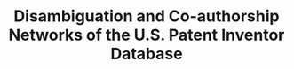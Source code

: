 ---
authors: Ronald Lai, Alexander D'Amour, Amy Yu, Ye Sun, Lee Fleming
citation: 'Ronald Lai; Alexander D''Amour; Amy Yu; Ye Sun; Lee Fleming, 2011, "Disambiguation
  and Co-authorship Networks of the U.S. Patent Inventor Database (1975 - 2010)",
  https://doi.org/10.7910/DVN/5F1RRI, Harvard Dataverse, V5, UNF:5:RqsI3LsQEYLHkkg5jG/jRg==
  [fileUNF] '
code: https://github.com/funginstitute/downloads
contributors: Ronald Lai, Alexander D'Amour, Amy Yu, Ye Sun, Lee Fleming
cost: None
description: 'Name disambiguation of US inventors, 1975-2010. Using a Bayesian supervised
  learning approach, we identify individual inventors from the U.S. utility patent
  database, from 1975 to the present. An interface to calculate and illustrate patent
  co-authorship networks and social network measures is also provided. The network
  representation does not require bounding the social network beforehand. We provide
  descriptive statistics of individual and collaborative variables and illustrate
  examples of networks for an individual, an organization, a technology, and a region.
  The paper provides an overview of the technical algorithms and pointers to the data,
  code, and documentation, with the hope of further open development by the research
  community. '
doi: https://doi.org/10.7910/DVN/5F1RRI
last_edit: Fri, 03 Dec 2021 22:57:37 GMT
location: https://dataverse.harvard.edu/dataset.xhtml?persistentId=doi:10.7910/DVN/5F1RRI
maintained_by: Contact maintainer through Dataverse
record_creation_timestamp: 5/14/2022 14:41:04
shortname: co_authorship_disambiguation
tags:
- coauthor network
- disambiguation
- United States
terms_of_use: CC0 - "Public Domain Dedication"
title: Disambiguation and Co-authorship Networks of the U.S. Patent Inventor Database
uuid: a238826e-8135-4b6d-8b59-615fc9769f03
---